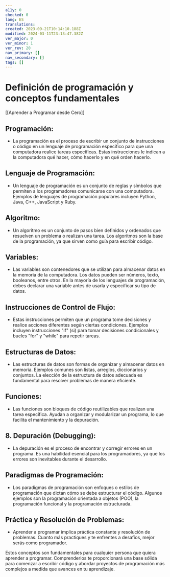 ```yaml
---
a11y: 0
checked: 0
lang: ES
translations: 
created: 2023-09-21T10:14:10.188Z
modified: 2024-03-11T23:13:47.382Z
ver_major: 0
ver_minor: 1
ver_rev: 20
nav_primary: []
nav_secondary: []
tags: []
---
```

# Definición de programación y conceptos fundamentales

[[Aprender a Programar desde Cero]]

## Programación:

- La programación es el proceso de escribir un conjunto de instrucciones o código en un lenguaje de programación específico para que una computadora realice tareas específicas. Estas instrucciones le indican a la computadora qué hacer, cómo hacerlo y en qué orden hacerlo.

## Lenguaje de Programación:

- Un lenguaje de programación es un conjunto de reglas y símbolos que permiten a los programadores comunicarse con una computadora. Ejemplos de lenguajes de programación populares incluyen Python, Java, C++, JavaScript y Ruby.

## Algoritmo:

- Un algoritmo es un conjunto de pasos bien definidos y ordenados que resuelven un problema o realizan una tarea. Los algoritmos son la base de la programación, ya que sirven como guía para escribir código.

## Variables:

- Las variables son contenedores que se utilizan para almacenar datos en la memoria de la computadora. Los datos pueden ser números, texto, booleanos, entre otros. En la mayoría de los lenguajes de programación, debes declarar una variable antes de usarla y especificar su tipo de datos.

## Instrucciones de Control de Flujo:

- Estas instrucciones permiten que un programa tome decisiones y realice acciones diferentes según ciertas condiciones. Ejemplos incluyen instrucciones "if" (si) para tomar decisiones condicionales y bucles "for" y "while" para repetir tareas.

## Estructuras de Datos:

- Las estructuras de datos son formas de organizar y almacenar datos en memoria. Ejemplos comunes son listas, arreglos, diccionarios y conjuntos. La elección de la estructura de datos adecuada es fundamental para resolver problemas de manera eficiente.

## Funciones:

- Las funciones son bloques de código reutilizables que realizan una tarea específica. Ayudan a organizar y modularizar un programa, lo que facilita el mantenimiento y la depuración.

## 8. Depuración (Debugging):

- La depuración es el proceso de encontrar y corregir errores en un programa. Es una habilidad esencial para los programadores, ya que los errores son inevitables durante el desarrollo.

## Paradigmas de Programación:

- Los paradigmas de programación son enfoques o estilos de programación que dictan cómo se debe estructurar el código. Algunos ejemplos son la programación orientada a objetos (POO), la programación funcional y la programación estructurada.

## Práctica y Resolución de Problemas:

- Aprender a programar implica práctica constante y resolución de problemas. Cuanto más practiques y te enfrentes a desafíos, mejor serás como programador.

Estos conceptos son fundamentales para cualquier persona que quiera aprender a programar. Comprenderlos te proporcionará una base sólida para comenzar a escribir código y abordar proyectos de programación más complejos a medida que avances en tu aprendizaje.